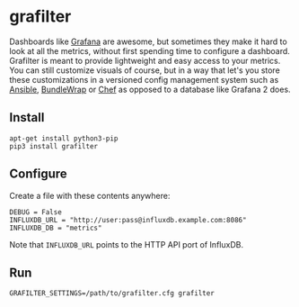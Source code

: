 grafilter
=========

Dashboards like [Grafana](http://grafana.org) are awesome, but sometimes they make it hard to look at all the metrics, without first spending time to configure a dashboard. Grafilter is meant to provide lightweight and easy access to your metrics. You can still customize visuals of course, but in a way that let's you store these customizations in a versioned config management system such as [Ansible](http://www.ansible.com), [BundleWrap](http://bundlewrap.org) or [Chef](https://www.chef.io/chef/) as opposed to a database like Grafana 2 does.

Install
-------

	apt-get install python3-pip
	pip3 install grafilter

Configure
---------

Create a file with these contents anywhere:

	DEBUG = False
	INFLUXDB_URL = "http://user:pass@influxdb.example.com:8086"
	INFLUXDB_DB = "metrics"

Note that `INFLUXDB_URL` points to the HTTP API port of InfluxDB.

Run
---

	GRAFILTER_SETTINGS=/path/to/grafilter.cfg grafilter
